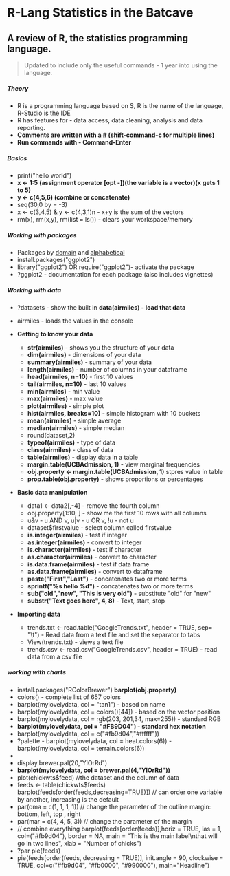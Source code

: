 # R-Lang Statistics in the Batcave

## A review of R, the statistics programming language.

> Updated to include only the useful commands - 1 year into using the language.

##### Theory
* R is a programming language based on S, R is the name of the language, R-Studio is the IDE
* R has features for - data access, data cleaning, analysis and data reporting.
* **Comments are written with a # (shift-command-c for multiple lines)**
* **Run commands with - Command-Enter**

##### Basics
* print("hello world")
* **x <- 1:5 (assignment operator [opt -])(the variable is a vector)(x gets 1 to 5)**
* **y <- c(4,5,6) (combine or concatenate)**
* seq(30,0 by = -3)
* x <- c(3,4,5) & y <- c(4,3,1)n - x+y is the sum of the vectors
* rm(x), rm(x,y), rm(list = ls()) - clears your workspace/memory

##### Working with packages
* Packages by [domain](https://cran.r-project.org/web/views/) and [alphabetical](https://cran.r-project.org/web/packages/available_packages_by_name.html)
* install.packages("ggplot2")
* library("ggplot2") OR require("ggplot2")- activate the package
* ?ggplot2 - documentation for each package (also includes vignettes)

##### Working with data
* ?datasets - show the built in **data(airmiles) - load that data**
* airmiles - loads the values in the console
* **Getting to know your data**
	* **str(airmiles)** - shows you the structure of your data
	* **dim(airmiles)** - dimensions of your data
	* **summary(airmiles)** - summary of your data
	* **length(airmiles)** - number of columns in your dataframe
	* **head(airmiles, n=10)** - first 10 values
	* **tail(airmiles, n=10)** - last 10 values
	* **min(airmiles)** - min value
	* **max(airmiles)** - max value
	* **plot(airmiles)** - simple plot
	* **hist(airmiles, breaks=10)** - simple histogram with 10 buckets
	* **mean(airmiles)** - simple average
	* **median(airmiles)** - simple median
	* round(dataset,2)
	* **typeof(airmiles)** - type of data
	* **class(airmiles)** - class of data
	* **table(airmiles)** - display data in a table
	* **margin.table(UCBAdmission, 1)** - view marginal frequencies
	* **obj.property <- margin.table(UCBAdmission, 1)** stpres value in table
	* **prop.table(obj.property)** - shows proportions or percentages

* **Basic data manipulation**
	* data1 <- data2[,-4] - remove the fourth column
	* obj.property[1:10, ] - show me the first 10 rows with all columns
	* u&v - u AND v, u|v - u OR v, !u - not u
	* dataset$firstvalue - select column called firstvalue
	* **is.integer(airmiles)** - test if integer
	* **as.integer(airmiles)** - convert to integer
	* **is.character(airmiles)** - test if character
	* **as.character(airmiles)** - convert to character
	* **is.data.frame(airmiles)** - test if data frame
	* **as.data.frame(airmiles)** - convert to dataframe
	* **paste("First","Last")** - concatenates two or more terms
	* **sprintf("%s hello %d")** - concatenates two or more terms
	* **sub("old","new", "This is very old")** - substitute "old" for "new"
	* **substr("Text goes here", 4, 8)** - Text, start, stop

* **Importing data**
	* trends.txt <- read.table("GoogleTrends.txt", header = TRUE, sep= "\t") - Read data from a text file and set the separator to tabs
	* View(trends.txt) - views a text file
	* trends.csv <- read.csv("GoogleTrends.csv", header = TRUE) - read data from a csv file


##### working with charts
* install.packages("RColorBrewer")
**barplot(obj.property)**
* colors() - complete list of 657 colors
* barplot(mylovelydata, col = "tan1") - based on name
* barplot(mylovelydata, col = colors()[44]) - based on the vector position
* barplot(mylovelydata, col = rgb(203, 201,34, max=255)) - standard RGB
* **barplot(mylovelydata, col = "#FB9D04") - standard hex notation**
* barplot(mylovelydata, col = c("#fb9d04","#ffffff"))
* ?palette - barplot(mylovelydata, col = heat.colors(6)) - barplot(mylovelydata, col = terrain.colors(6))
* 
* display.brewer.pal(20,"YlOrRd")
* **barplot(mylovelydata, col = brewer.pal(4,"YlOrRd"))**
* plot(chickwts$feed) //the dataset and the column of data
* feeds <- table(chickwts$feeds)
barplot(feeds[order(feeds,decreasing=TRUE)]) // can order one variable by another, increasing is the default
* par(oma = c(1, 1, 1, 1)) // change the parameter of the outline margin: bottom, left, top , right
* par(mar = c(4, 4, 5, 3)) // change the parameter of the margin
* // combine everything barplot(feeds[order(feeds)],horiz = TRUE, las = 1, col=("#fb9d04"), border = NA, main = "This is the main label\nthat will go in two lines", xlab = "Number of chicks")
* ?par
pie(feeds)
* pie(feeds[order(feeds, decreasing = TRUE)], init.angle = 90, clockwise = TRUE, col=c("#fb9d04", "#fb0000", "#990000"), main="Headline")
